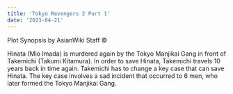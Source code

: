 ```yaml
---
title: 'Tokyo Revengers 2 Part 1'
date: '2023-04-21'
---
```


Plot Synopsis by AsianWiki Staff ©

Hinata (Mio Imada) is murdered again by the Tokyo Manjikai Gang in front of Takemichi (Takumi Kitamura). In order to save Hinata, Takemichi travels 10 years back in time again. Takemichi has to change a key case that can save Hinata. The key case involves a sad incident that occurred to 6 men, who later formed the Tokyo Manjikai Gang.